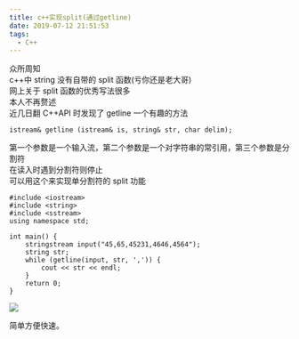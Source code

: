 ```yaml
---
title: c++实现split(通过getline)
date: 2019-07-12 21:51:53
tags:
  - C++
---
```


众所周知  
c++中 string 没有自带的 split 函数(亏你还是老大哥)  
网上关于 split 函数的优秀写法很多  
本人不再赘述  
近几日翻 C++API 时发现了 getline 一个有趣的方法

```
istream& getline (istream& is, string& str, char delim);
```

第一个参数是一个输入流，第二个参数是一个对字符串的常引用，第三个参数是分割符  
在读入时遇到分割符则停止  
可以用这个来实现单分割符的 split 功能

```
#include <iostream>
#include <string>
#include <sstream>
using namespace std;

int main() {
    stringstream input("45,65,45231,4646,4564");
    string str;
    while (getline(input, str, ',')) {
        cout << str << endl;
    }
    return 0;
}
```

![](/images/c++/split_getline.jpg)

简单方便快速。

